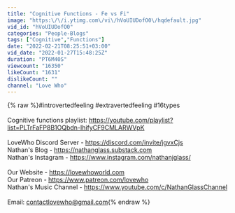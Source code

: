 ```yaml
---
title: "Cognitive Functions - Fe vs Fi"
image: "https:\/\/i.ytimg.com\/vi\/hVoUIUDofO0\/hqdefault.jpg"
vid_id: "hVoUIUDofO0"
categories: "People-Blogs"
tags: ["Cognitive","Functions"]
date: "2022-02-21T08:25:51+03:00"
vid_date: "2022-01-27T15:48:25Z"
duration: "PT6M40S"
viewcount: "16350"
likeCount: "1631"
dislikeCount: ""
channel: "Love Who"
---
```

{% raw %}#introvertedfeeling #extravertedfeeling #16types<br /><br />Cognitive functions playlist: <a rel="nofollow" target="blank" href="https://youtube.com/playlist?list=PLTrFaFP8B1OQbdn-IhifyCF9CMLARWVpK">https://youtube.com/playlist?list=PLTrFaFP8B1OQbdn-IhifyCF9CMLARWVpK</a><br /><br />LoveWho Discord Server - <a rel="nofollow" target="blank" href="https://discord.com/invite/jgvxCjs">https://discord.com/invite/jgvxCjs</a><br />Nathan's Blog - <a rel="nofollow" target="blank" href="https://nathanglass.substack.com">https://nathanglass.substack.com</a><br />Nathan's Instagram - <a rel="nofollow" target="blank" href="https://www.instagram.com/nathanjglass/">https://www.instagram.com/nathanjglass/</a><br /><br />Our Website - <a rel="nofollow" target="blank" href="https://lovewhoworld.com">https://lovewhoworld.com</a><br />Our Patreon - <a rel="nofollow" target="blank" href="https://www.patreon.com/lovewho">https://www.patreon.com/lovewho</a><br />Nathan's Music Channel - <a rel="nofollow" target="blank" href="https://www.youtube.com/c/NathanGlassChannel">https://www.youtube.com/c/NathanGlassChannel</a><br /><br />Email: contactlovewho@gmail.com{% endraw %}
